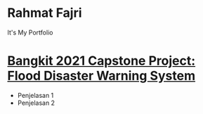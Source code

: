 # Rahmat Fajri
It's My Portfolio

# [Bangkit 2021 Capstone Project: Flood Disaster Warning System](https://github.com/rfajri27/Capstone-Project-B21-CAP0012.git)
- Penjelasan 1
- Penjelasan 2

